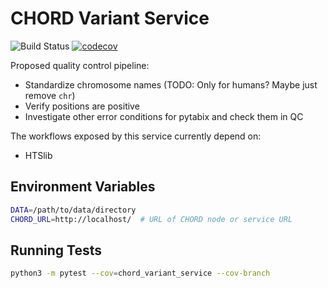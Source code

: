 # CHORD Variant Service

![Build Status](https://api.travis-ci.org/c3g/chord_variant_service.svg?branch=master)
[![codecov](https://codecov.io/gh/c3g/chord_variant_service/branch/master/graph/badge.svg)](https://codecov.io/gh/c3g/chord_variant_service)

Proposed quality control pipeline:

* Standardize chromosome names (TODO: Only for humans? Maybe just remove `chr`)
* Verify positions are positive
* Investigate other error conditions for pytabix and check them in QC

The workflows exposed by this service currently depend on:

* HTSlib


## Environment Variables

```bash
DATA=/path/to/data/directory
CHORD_URL=http://localhost/  # URL of CHORD node or service URL
```


## Running Tests

```bash
python3 -m pytest --cov=chord_variant_service --cov-branch
```
